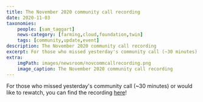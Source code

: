 ```yaml
---
title: The November 2020 community call recording
date: 2020-11-03
taxonomies:
    people: [sam_taggart]
    news-category: [farming,cloud,foundation,twin]
    tags: [community,update,event]
description: The November 2020 community call recording
excerpt: For those who missed yesterday's community call (~30 minutes) or would like to rewatch, you can find the recording within!
extra:
    imgPath: images/newsroom/novcommcallrecording.png
    image_caption: The November 2020 community call recording
---
```


For those who missed yesterday's community call (~30 minutes) or would like to rewatch, you can find the recording [here](https://www.youtube.com/watch?v=KpU7wb2jmyg)!